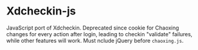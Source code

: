 # Xdcheckin-js
JavaScript port of Xdcheckin. Deprecated since cookie for Chaoxing changes for every action after login, leading to checkin "validate" failures, while other features will work.
Must nclude jQuery before ```chaoxing.js```.
